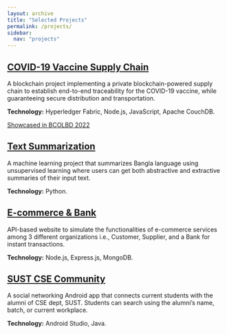 ```yaml
---
layout: archive
title: "Selected Projects"
permalink: /projects/
sidebar:
  nav: "projects"
---
```



## [COVID-19 Vaccine Supply Chain](https://github.com/Risvy/VSN-A-Hyperledger-Fabric-Project)

A blockchain project implementing a private blockchain-powered supply chain to establish end-to-end traceability for the COVID-19 vaccine, while guaranteeing secure distribution and transportation.

**Technology:** Hyperledger Fabric, Node.js, JavaScript, Apache CouchDB.

<a href="https://risvy.github.io/accomplishments/">Showcased in BCOLBD 2022</a>

<!-- [GitHub Link](https://github.com/Risvy/VSN-A-Hyperledger-Fabric-Project) -->

## [Text Summarization](https://github.com/Risvy/Bangla-Text-and-Document-Summarizer)

A machine learning project that summarizes Bangla language using unsupervised learning where users can get both abstractive and extractive summaries of their input text.

**Technology:** Python.

## [E-commerce & Bank](https://github.com/Risvy/API-Project-Ecommerce-)

API-based website to simulate the functionalities of e-commerce services among 3 different organizations i.e., Customer, Supplier, and a Bank for instant transactions.

**Technology:** Node.js, Express.js, MongoDB.

<!-- [GitHub Link](https://github.com/Risvy/API-Project-Ecommerce-) -->

## [SUST CSE Community](https://github.com/Risvy/SUST-CSE-Community)

A social networking Android app that connects current students with the alumni of CSE dept, SUST. Students can search using the alumni’s name, batch, or current workplace.

**Technology:** Android Studio, Java.

<!-- [GitHub Link](https://github.com/Risvy/SUST-CSE-Community) -->

